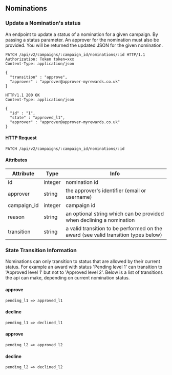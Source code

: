 ## Nominations

### Update a Nomination's status

An endpoint to update a status of a nomination for a given campaign. By passing
a status parameter. An approver for the nomination must also be provided. 
You will be returned the updated JSON for the given nomination.

``` http
PATCH /api/v2/campaigns/:campaign_id/nominations/:id HTTP/1.1
Authorization: Token token=xxx
Content-Type: application/json

{
  "transition" : "approve",
  "approver" : "approver@approver-myrewards.co.uk"
}
```

``` http
HTTP/1.1 200 OK
Content-Type: application/json

{
  "id" : "1",
  "state" : "approved_l1",
  "approver" : "approver@approver-myrewards.co.uk"
}
```

#### HTTP Request

`PATCH /api/v2/campaigns/:campaign_id/nominations/:id`

#### Attributes

Attribute | Type | Info
--------- | ---- | ----
id | integer | nomination id
approver | string | the approver's identifier (email or username)
campaign_id | integer | campaign id
reason | string | an optional string which can be provided when declining a nomination
transition | string | a valid transition to be performed on the award (see valid transition types below)

### State Transition Information

Nominations can only transition to status that are allowed by their current
status. For example an award with status 'Pending level 1' can transition to
'Approved level 1' but not to 'Approved level 2'. Below is a list of transitions
the api can make, depending on current nomination status.

#### approve
`pending_l1 => approved_l1`

#### decline
`pending_l1 => declined_l1`

#### approve
`pending_l2 => approved_l2`

#### decline
`pending_l2 => declined_l2`
